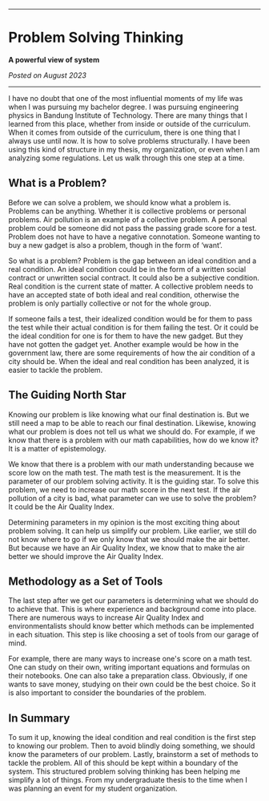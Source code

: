 ***

# Problem Solving Thinking

**A powerful view of system**

*Posted on August 2023*

***

I have no doubt that one of the most influential moments of my life was when I was pursuing my bachelor degree. I was pursuing engineering physics in Bandung Institute of Technology. There are many things that I learned from this place, whether from inside or outside of the curriculum. When it comes from outside of the curriculum, there is one thing that I always use until now. It is how to solve problems structurally. I have been using this kind of structure in my thesis, my organization, or even when I am analyzing some regulations. Let us walk through this one step at a time.

## What is a Problem?

Before we can solve a problem, we should know what a problem is. Problems can be anything. Whether it is collective problems or personal problems. Air pollution is an example of a collective problem. A personal problem could be someone did not pass the passing grade score for a test. Problem does not have to have a negative connotation. Someone wanting to buy a new gadget is also a problem, though in the form of ‘want’.

So what is a problem? Problem is the gap between an ideal condition and a real condition. An ideal condition could be in the form of a written social contract or unwritten social contract. It could also be a subjective condition. Real condition is the current state of matter. A collective problem needs to have an accepted state of both ideal and real condition, otherwise the problem is only partially collective or not for the whole group.

If someone fails a test, their idealized condition would be for them to pass the test while their actual condition is for them failing the test. Or it could be the ideal condition for one is for them to have the new gadget. But they have not gotten the gadget yet. Another example would be how in the government law, there are some requirements of how the air condition of a city should be. When the ideal and real condition has been analyzed, it is easier to tackle the problem.

## The Guiding North Star

Knowing our problem is like knowing what our final destination is. But we still need a map to be able to reach our final destination. Likewise, knowing what our problem is does not tell us what we should do. For example, if we know that there is a problem with our math capabilities, how do we know it? It is a matter of epistemology.

We know that there is a problem with our math understanding because we score low on the math test. The math test is the measurement. It is the parameter of our problem solving activity. It is the guiding star. To solve this problem, we need to increase our math score in the next test. If the air pollution of a city is bad, what parameter can we use to solve the problem? It could be the Air Quality Index.

Determining parameters in my opinion is the most exciting thing about problem solving. It can help us simplify our problem. Like earlier, we still do not know where to go if we only know that we should make the air better. But because we have an Air Quality Index, we know that to make the air better we should improve the Air Quality Index.

## Methodology as a Set of Tools

The last step after we get our parameters is determining what we should do to achieve that. This is where experience and background come into place. There are numerous ways to increase Air Quality Index and environmentalists should know better which methods can be implemented in each situation. This step is like choosing a set of tools from our garage of mind.

For example, there are many ways to increase one's score on a math test. One can study on their own, writing important equations and formulas on their notebooks. One can also take a preparation class. Obviously, if one wants to save money, studying on their own could be the best choice. So it is also important to consider the boundaries of the problem.

## In Summary

To sum it up, knowing the ideal condition and real condition is the first step to knowing our problem. Then to avoid blindly doing something, we should know the parameters of our problem. Lastly, brainstorm a set of methods to tackle the problem. All of this should be kept within a boundary of the system. This structured problem solving thinking has been helping me simplify a lot of things. From my undergraduate thesis to the time when I was planning an event for my student organization.
